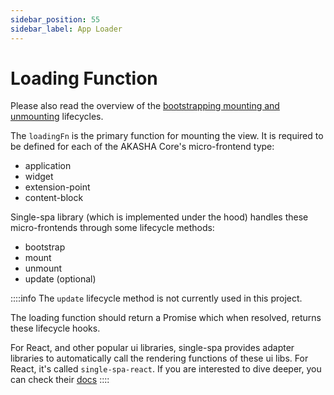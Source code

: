 ```yaml
---
sidebar_position: 55
sidebar_label: App Loader
---
```


# Loading Function

Please also read the overview of the [bootstrapping mounting and unmounting](./index.md#the-bootstrapping-mounting-and-unmounting-part) lifecycles.

The `loadingFn` is the primary function for mounting the view. It is required to be defined for each of the AKASHA Core's micro-frontend type:

- application
- widget
- extension-point
- content-block

Single-spa library (which is implemented under the hood) handles these micro-frontends through some lifecycle methods:

- bootstrap
- mount
- unmount
- update (optional)

::::info
The `update` lifecycle method is not currently used in this project.

The loading function should return a Promise which when resolved, returns these lifecycle hooks.

For React, and other popular ui libraries, single-spa provides adapter libraries to automatically call the rendering functions of these ui libs. For React, it's called `single-spa-react`. If you are interested to dive deeper, you can check their [docs](https://single-spa.js.org/docs/getting-started-overview)
::::
